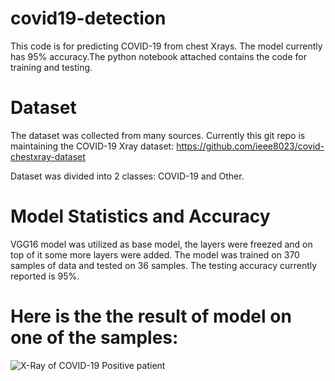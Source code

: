 # covid19-detection
This code is for predicting COVID-19 from chest Xrays. The model currently has 95% accuracy.The python notebook attached contains the code for training and testing.


# Dataset
The dataset was collected from many sources. Currently this git repo is maintaining the COVID-19 Xray dataset:
https://github.com/ieee8023/covid-chestxray-dataset

Dataset was divided into 2 classes: COVID-19 and Other.

# Model Statistics and Accuracy
VGG16 model was utilized as base model, the layers were freezed and on top of it some more layers were added. The model was trained on 370 samples of data and tested on 36 samples. The testing accuracy currently reported is 95%.

# Here is the the result of model on one of the samples:

![X-Ray of COVID-19 Positive patient](https://mail.google.com/mail/u/0/#drafts?projector=1)
